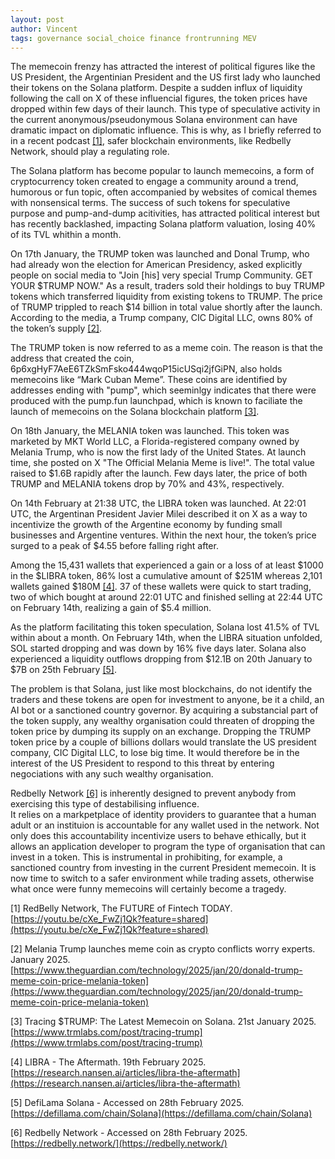 ```yaml
---
layout: post
author: Vincent
tags: governance social_choice finance frontrunning MEV
---
```


The memecoin frenzy has attracted the interest of political figures like the US President, the Argentinian President and the US first 
lady who launched their tokens on the Solana platform. Despite a sudden influx of liquidity following the call on X of these 
influencial figures, the token prices have dropped within few days of their launch. 
This type of speculative activity in the current anonymous/pseudonymous Solana environment can have dramatic impact 
on diplomatic influence. This is why, as I briefly referred to in a recent podcast [[1]](https://youtu.be/cXe_FwZj1Qk?feature=shared), safer blockchain environments, 
like Redbelly Network, should play a regulating role.

The Solana platform has become popular to launch memecoins, a form of cryptocurrency token created to engage a 
community around a trend, humorous or fun topic, often accompanied by websites of comical themes with nonsensical terms.
The success of such tokens for speculative purpose and pump-and-dump acitivities, has attracted political interest 
but has recently backlashed, impacting Solana platform valuation, losing 40% of its TVL whithin a month.

On 17th January, the TRUMP token was launched and Donal Trump, who had already won the election for American Presidency, 
asked explicitly people on social media to "Join [his] very special Trump Community. GET YOUR $TRUMP NOW."
As a result, traders sold their holdings to buy TRUMP tokens which transferred liquidity from existing tokens to TRUMP.
The price of TRUMP trippled to reach $14 billion in total value shortly after the launch.
According to the media, a Trump company, CIC Digital LLC, owns 80% of the token’s supply [[2]](https://www.theguardian.com/technology/2025/jan/20/donald-trump-meme-coin-price-melania-token).

The TRUMP token is now referred to as a meme coin. The reason is that the address that created the coin, 
6p6xgHyF7AeE6TZkSmFsko444wqoP15icUSqi2jfGiPN, also holds memecoins like “Mark Cuban Meme”. 
These coins are identified by addresses ending with "pump", which seeminlgy indicates that there were produced 
with the pump.fun launchpad, which is known to faciliate the launch of memecoins on 
the Solana blockchain platform [[3]](https://www.trmlabs.com/post/tracing-trump). 

On 18th January, the MELANIA token was launched. This token was marketed by MKT World LLC, a Florida-registered company owned by 
Melania Trump, who is now the first lady of the United States. At launch time, she posted on X "The Official Melania Meme is live!".
The total value raised to $1.6B rapidly after the launch.
Few days later, the price of both TRUMP and MELANIA tokens drop by 70% and 43%, respectively. 

On 14th February at 21:38 UTC, the LIBRA token was launched. 
At 22:01 UTC, the Argentinan President Javier Milei described it on X as a way to incentivize 
the growth of the Argentine economy by funding small businesses and Argentine ventures.
Within the next hour, the token’s price surged to a peak of $4.55 before falling right after.

Among the 15,431 wallets that experienced a gain or a loss of at least $1000 in the $LIBRA token, 86% lost a cumulative amount of 
$251M whereas 2,101 wallets gained $180M [[4]](https://research.nansen.ai/articles/libra-the-aftermath).
37 of these wallets were quick to start trading, two of which bought at around 
22:01 UTC and finished selling at 22:44 UTC on February 14th, realizing a gain of $5.4 million.

As the platform facilitating this token speculation, Solana lost 41.5% of TVL within about a month.
On February 14th, when the LIBRA situation unfolded, SOL started dropping and was down by 16% five days later. 
Solana also experienced a liquidity outflows dropping from $12.1B on 20th January to $7B on 25th February [[5]](https://defillama.com/chain/Solana).

The problem is that Solana, just like most blockchains, do not identify the traders and these tokens are 
open for investment to anyone, be it a child, an AI bot or a sanctioned country governor. 
By acquiring a substancial part of the token supply, any wealthy organisation could threaten of dropping the token price by dumping 
its supply on an exchange. Dropping the TRUMP token price by a couple of billions dollars would translate the US president company, 
CIC Digital LLC, to lose big time. It would therefore be in the interest of the US President to respond to this threat by 
entering negociations with any such wealthy organisation.

Redbelly Network [[6]](https://redbelly.network/) is inherently designed to prevent anybody from exercising this type of destabilising influence.  
It relies on a markpetplace of identity providers to guarantee that a human adult or an instituion is accountable for any wallet 
used in the network. Not only does this accountability incentivize users to behave ethically, but it allows an application 
developer to program the type of organisation that can invest in a token. 
This is instrumental in prohibiting, for example, a sanctioned country from investing in the current President memecoin.
It is now time to switch to a safer environment while trading assets, otherwise what once were funny memecoins will certainly become a tragedy.

[1] RedBelly Network, The FUTURE of Fintech TODAY. [https://youtu.be/cXe_FwZj1Qk?feature=shared](https://youtu.be/cXe_FwZj1Qk?feature=shared)

[2] Melania Trump launches meme coin as crypto conflicts worry experts. January 2025. [https://www.theguardian.com/technology/2025/jan/20/donald-trump-meme-coin-price-melania-token](https://www.theguardian.com/technology/2025/jan/20/donald-trump-meme-coin-price-melania-token)

[3] Tracing $TRUMP: The Latest Memecoin on Solana. 21st January 2025. [https://www.trmlabs.com/post/tracing-trump](https://www.trmlabs.com/post/tracing-trump)

[4] LIBRA - The Aftermath. 19th February 2025. [https://research.nansen.ai/articles/libra-the-aftermath](https://research.nansen.ai/articles/libra-the-aftermath)

[5] DefiLama Solana - Accessed on 28th February 2025. [https://defillama.com/chain/Solana](https://defillama.com/chain/Solana)

[6] Redbelly Network - Accessed on 28th February 2025. [https://redbelly.network/](https://redbelly.network/)
